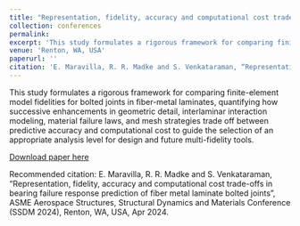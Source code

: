 ```yaml
---
title: "Representation, fidelity, accuracy and computational cost trade-offs in bearing failure response prediction of fiber metal laminate bolted joints"
collection: conferences
permalink: 
excerpt: 'This study formulates a rigorous framework for comparing finite-element model fidelities for bolted joints in fiber-metal laminates, quantifying how successive enhancements in geometric detail, interlaminar interaction modeling, material failure laws, and mesh strategies trade off between predictive accuracy and computational cost to guide the selection of an appropriate analysis level for design and future multi-fidelity tools.'
venue: 'Renton, WA, USA'
paperurl: ''
citation: 'E. Maravilla, R. R. Madke and S. Venkataraman, “Representation, fidelity, accuracy and computational cost trade-offs in bearing failure response prediction of fiber metal laminate bolted joints”, ASME Aerospace Structures, Structural Dynamics and Materials Conference (SSDM 2024), Renton, WA, USA, Apr 2024.'
---
```

This study formulates a rigorous framework for comparing finite-element model fidelities for bolted joints in fiber-metal laminates, quantifying how successive enhancements in geometric detail, interlaminar interaction modeling, material failure laws, and mesh strategies trade off between predictive accuracy and computational cost to guide the selection of an appropriate analysis level for design and future multi-fidelity tools.

[Download paper here]()

Recommended citation: E. Maravilla, R. R. Madke and S. Venkataraman, “Representation, fidelity, accuracy and computational cost trade-offs in bearing failure response prediction of fiber metal laminate bolted joints”, ASME Aerospace Structures, Structural Dynamics and Materials Conference (SSDM 2024), Renton, WA, USA, Apr 2024.